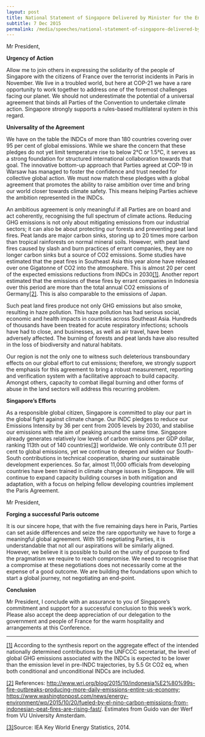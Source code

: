 ```yaml
---
layout: post
title: National Statement of Singapore Delivered by Minister for the Environment and Water Resources Masagos Zulkifli at the UNFCCC COP-21 High Level Segment, Paris, France
subtitle: 7 Dec 2015
permalink: /media/speeches/national-statement-of-singapore-delivered-by-masagos-zulkifli-minister-for-the-environment-and-water-resources-at-the-unfccc-cop-21-high-level-segment-7-december-2015-paris-france/
---
```



Mr President,

**Urgency of Action**

Allow me to join others in expressing the solidarity of the people of Singapore with the citizens of France over the terrorist incidents in Paris in November. We live in a troubled world, but here at COP-21 we have a rare opportunity to work together to address one of the foremost challenges facing our planet. We should not underestimate the potential of a universal agreement that binds all Parties of the Convention to undertake climate action.  Singapore strongly supports a rules-based multilateral system in this regard. 

**Universality of the Agreement**

We have on the table the INDCs of more than 180 countries covering over 95 per cent of global emissions. While we share the concern that these pledges do not yet limit temperature rise to below 2°C or 1.5°C, it serves as a strong foundation for structured international collaboration towards that goal. The innovative bottom-up approach that Parties agreed at COP-19 in Warsaw has managed to foster the confidence and trust needed for collective global action. We must now match these pledges with a global agreement that promotes the ability to raise ambition over time and bring our world closer towards climate safety. This means helping Parties achieve the ambition represented in the INDCs. 

An ambitious agreement is only meaningful if all Parties are on board and act coherently, recognising the full spectrum of climate actions. Reducing GHG emissions is not only about mitigating emissions from our industrial sectors; it can also be about protecting our forests and preventing peat land fires.  Peat lands are major carbon sinks, storing up to 20 times more carbon than tropical rainforests on normal mineral soils. However, with peat land fires caused by slash and burn practices of errant companies, they are no longer carbon sinks but a source of CO2 emissions. Some studies have estimated that the peat fires in Southeast Asia this year alone have released over one Gigatonne of CO2 into the atmosphere. This is almost 20 per cent of the expected emissions reductions from INDCs in 2030<a href="#1" id="1a">[1]</a>. Another report estimated that the emissions of these fires by errant companies in Indonesia over this period are more than the total annual CO2 emissions of Germany<a href="#2" id="2a">[2]</a>. This is also comparable to the emissions of Japan.

Such peat land fires produce not only GHG emissions but also smoke, resulting in haze pollution. This haze pollution has had serious social, economic and health impacts in countries across Southeast Asia. Hundreds of thousands have been treated for acute respiratory infections; schools have had to close, and businesses, as well as air travel, have been adversely affected. The burning of forests and peat lands have also resulted in the loss of biodiversity and natural habitats.

Our region is not the only one to witness such deleterious transboundary effects on our global effort to cut emissions; therefore, we strongly support the emphasis for this agreement to bring a robust measurement, reporting and verification system with a facilitative approach to build capacity.  Amongst others, capacity to combat illegal burning and other forms of abuse in the land sectors will address this recurring problem.

**Singapore’s Efforts**

As a responsible global citizen, Singapore is committed to play our part in the global fight against climate change. Our INDC pledges to reduce our Emissions Intensity by 36 per cent from 2005 levels by 2030, and stabilise our emissions with the aim of peaking around the same time.  Singapore already generates relatively low levels of carbon emissions per GDP dollar, ranking 113th out of 140 countries<a href="#3" id="3a">[3]</a> worldwide. We only contribute 0.11 per cent to global emissions, yet we continue to deepen and widen our South-South contributions in technical cooperation, sharing our sustainable development experiences. So far, almost 11,000 officials from developing countries have been trained in climate change issues in Singapore. We will continue to expand capacity building courses in both mitigation and adaptation, with a focus on helping fellow developing countries implement the Paris Agreement. 

Mr President,

**Forging a successful Paris outcome**

It is our sincere hope, that with the five remaining days here in Paris, Parties can set aside differences and seize the rare opportunity we have to forge a meaningful global agreement. With 195 negotiating Parties, it is understandable that not all our aspirations will be similarly aligned.  However, we believe it is possible to build on the unity of purpose to find the pragmatism we require to reach compromise. We need to recognise that a compromise at these negotiations does not necessarily come at the expense of a good outcome. We are building the foundations upon which to start a global journey, not negotiating an end-point.

**Conclusion**

Mr President, I conclude with an assurance to you of Singapore’s commitment and support for a successful conclusion to this week’s work. Please also accept the deep appreciation of our delegation to the government and people of France for the warm hospitality and arrangements at this Conference.

___

<a href="#1a" id="1">[1]</a> According to the synthesis report on the aggregate effect of the intended nationally determined contributions by the UNFCCC secretariat, the level of global GHG emissions associated with the INDCs is expected to be lower than the emission level in pre-INDC trajectories, by 5.5 Gt CO2 eq, when both conditional and unconditional INDCs are included.

<a href="#2a" id="2">[2]</a> References: http://www.wri.org/blog/2015/10/indonesia%E2%80%99s-fire-outbreaks-producing-more-daily-emissions-entire-us-economy; https://www.washingtonpost.com/news/energy-environment/wp/2015/10/20/fueled-by-el-nino-carbon-emissions-from-indonesian-peat-fires-are-rising-fast/. Estimates from Guido van der Werf from VU University Amsterdam.

<a href="#3a" id="3">[3]</a>Source: IEA Key World Energy Statistics, 2014.
